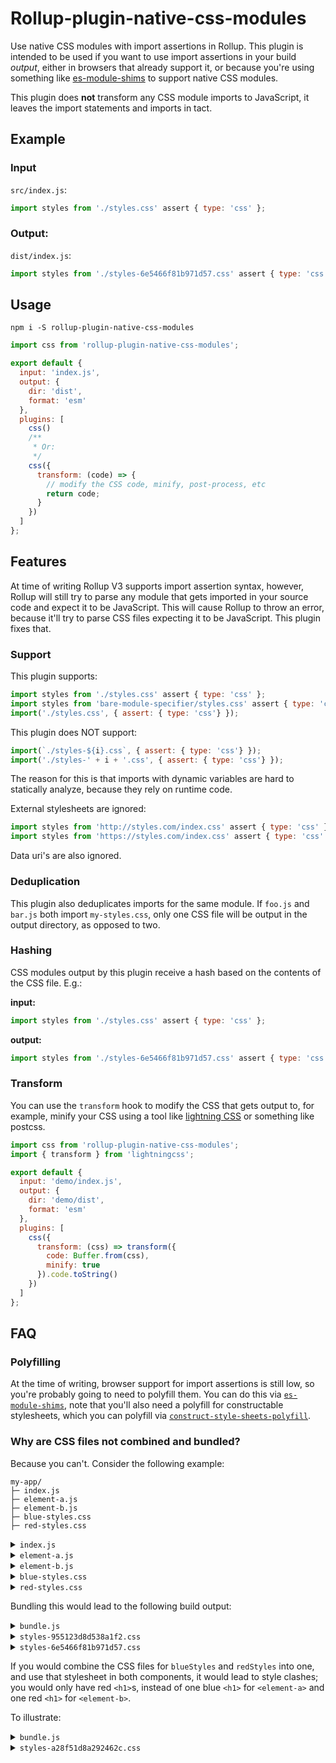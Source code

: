 # Rollup-plugin-native-css-modules

Use native CSS modules with import assertions in Rollup. This plugin is intended to be used if you want to use import assertions in your build _output_, either in browsers that already support it, or because you're using something like [es-module-shims](https://github.com/guybedford/es-module-shims) to support native CSS modules. 

This plugin does **not** transform any CSS module imports to JavaScript, it leaves the import statements and imports in tact.

## Example
### Input

`src/index.js`:
```js
import styles from './styles.css' assert { type: 'css' };
```

### Output:

`dist/index.js`:
```js
import styles from './styles-6e5466f81b971d57.css' assert { type: 'css' };
```

## Usage

```
npm i -S rollup-plugin-native-css-modules
```

```js
import css from 'rollup-plugin-native-css-modules';

export default {
  input: 'index.js',
  output: {
    dir: 'dist',
    format: 'esm'
  },
  plugins: [
    css()
    /**
     * Or:
     */
    css({
      transform: (code) => {
        // modify the CSS code, minify, post-process, etc
        return code;
      }
    })
  ]
};
```

## Features

At time of writing Rollup V3 supports import assertion syntax, however, Rollup will still try to parse any module that gets imported in your source code and expect it to be JavaScript. This will cause Rollup to throw an error, because it'll try to parse CSS files expecting it to be JavaScript. This plugin fixes that.

### Support

This plugin supports:

```js
import styles from './styles.css' assert { type: 'css' };
import styles from 'bare-module-specifier/styles.css' assert { type: 'css' };
import('./styles.css', { assert: { type: 'css'} });
```

This plugin does NOT support:
```js
import(`./styles-${i}.css`, { assert: { type: 'css'} });
import('./styles-' + i + '.css', { assert: { type: 'css'} });
```

The reason for this is that imports with dynamic variables are hard to statically analyze, because they rely on runtime code.

External stylesheets are ignored:
```js
import styles from 'http://styles.com/index.css' assert { type: 'css' };
import styles from 'https://styles.com/index.css' assert { type: 'css' };
```

Data uri's are also ignored.

### Deduplication

This plugin also deduplicates imports for the same module. If `foo.js` and `bar.js` both import `my-styles.css`, only one CSS file will be output in the output directory, as opposed to two.

### Hashing

CSS modules output by this plugin receive a hash based on the contents of the CSS file. E.g.:

**input:**
```js
import styles from './styles.css' assert { type: 'css' };
```

**output:**
```js
import styles from './styles-6e5466f81b971d57.css' assert { type: 'css' };
```

### Transform

You can use the `transform` hook to modify the CSS that gets output to, for example, minify your CSS using a tool like [lightning CSS](https://lightningcss.dev/docs.html) or something like postcss.


```js
import css from 'rollup-plugin-native-css-modules';
import { transform } from 'lightningcss';

export default {
  input: 'demo/index.js',
  output: {
    dir: 'demo/dist',
    format: 'esm'
  },
  plugins: [
    css({
      transform: (css) => transform({
        code: Buffer.from(css),
        minify: true
      }).code.toString()
    })
  ]
};
```


## FAQ

### Polyfilling

At the time of writing, browser support for import assertions is still low, so you're probably going to need to polyfill them. You can do this via [`es-module-shims`](https://github.com/guybedford/es-module-shims), note that you'll also need a polyfill for constructable stylesheets, which you can polyfill via [`construct-style-sheets-polyfill`](https://www.npmjs.com/package/construct-style-sheets-polyfill).

### Why are CSS files not combined and bundled?

Because you can't. Consider the following example:

```
my-app/
├─ index.js
├─ element-a.js
├─ element-b.js
├─ blue-styles.css
├─ red-styles.css
```

<details>
<summary><code>index.js</code></summary>

```js
import './element-a.js';
import './element-b.js';
```
</details>

<details>
<summary><code>element-a.js</code></summary>

```js
import blueStyles from './blue-styles.css' assert { type: 'css' };

class ElementA extends HTMLElement {
  constructor() {
    super();
    this.attachShadow({ mode: 'open' });
    this.shadowRoot.adoptedStyleSheets = [blueStyles];
  }

  connectedCallback() {
    this.shadowRoot.innerHTML = '<h1>blue</h1>';
  }
}

customElements.define('element-a', ElementA);
```
</details>

<details>
<summary><code>element-b.js</code></summary>

```js
import redStyles from './red-styles.css' assert { type: 'css' };

class ElementB extends HTMLElement {
  constructor() {
    super();
    this.attachShadow({ mode: 'open' });
    this.shadowRoot.adoptedStyleSheets = [redStyles];
  }

  connectedCallback() {
    this.shadowRoot.innerHTML = '<h1>red</h1>';
  }
}

customElements.define('element-b', ElementB);
```
</details>

<details>
<summary><code>blue-styles.css</code></summary>

```css
h1 {
  color: blue;
}
```
</details>

<details>
<summary><code>red-styles.css</code></summary>

```css
h1 {
  color: red;
}
```
</details>

Bundling this would lead to the following build output:

<details>
<summary><code>bundle.js</code></summary>

```js
import blueStyles from './styles-6e5466f81b971d57.css' assert { type: 'css' };
import redStyles from './styles-955123d8d538a1f2.css' assert { type: 'css' };

class ElementA extends HTMLElement {
  constructor() {
    super();
    this.attachShadow({ mode: 'open' });
    this.shadowRoot.adoptedStyleSheets = [blueStyles];
  }

  connectedCallback() {
    this.shadowRoot.innerHTML = '<h1>blue</h1>';
  }
}

customElements.define('element-a', ElementA);

class ElementB extends HTMLElement {
  constructor() {
    super();
    this.attachShadow({ mode: 'open' });
    this.shadowRoot.adoptedStyleSheets = [redStyles];
  }

  connectedCallback() {
    this.shadowRoot.innerHTML = '<h1>red</h1>';
  }
}

customElements.define('element-b', ElementB);
```
</details>

<details>
<summary><code>styles-955123d8d538a1f2.css</code></summary>

```css
h1 {
  color: red;
}
```
</details>

<details>
<summary><code>styles-6e5466f81b971d57.css</code></summary>

```css
h1 {
  color: blue;
}
```
</details>

If you would combine the CSS files for `blueStyles` and `redStyles` into one, and use that stylesheet in both components, it would lead to style clashes; you would only have red `<h1>`s, instead of one blue `<h1>` for `<element-a>` and one red `<h1>` for `<element-b>`.

To illustrate:

<details>
<summary><code>bundle.js</code></summary>

```js
import bundledStyles from './styles-a28f51d8a292462c.css' assert { type: 'css' };

class ElementA extends HTMLElement {
  constructor() {
    super();
    this.attachShadow({ mode: 'open' });
    this.shadowRoot.adoptedStyleSheets = [bundledStyles];
  }

  connectedCallback() {
    this.shadowRoot.innerHTML = '<h1>blue</h1>';
  }
}

customElements.define('element-a', ElementA);

class ElementB extends HTMLElement {
  constructor() {
    super();
    this.attachShadow({ mode: 'open' });
    this.shadowRoot.adoptedStyleSheets = [bundledStyles];
  }

  connectedCallback() {
    this.shadowRoot.innerHTML = '<h1>red</h1>';
  }
}

customElements.define('element-b', ElementB);
```

</details>




<details>
<summary><code>styles-a28f51d8a292462c.css</code></summary>

```css
h1 {
  color: blue;
}

h1 {
  color: red;
}
```

</details>